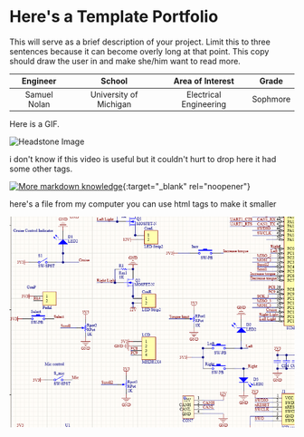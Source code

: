 ﻿# Here's a Template Portfolio
This will serve as a brief description of your project. Limit this to three sentences because it can become overly long at that point. This copy should draw the user in and make she/him want to read more.

| **Engineer** | **School** | **Area of Interest** | **Grade** |
|:--:|:--:|:--:|:--:|
| Samuel Nolan | University of Michigan | Electrical Engineering | Sophmore

Here is a GIF.  


![Headstone Image](https://media3.giphy.com/media/wcSn86GKpAYbS/200.gif)

i don't know if this video is useful but it couldn't hurt to drop here it had some other tags.



[![More markdown knowledge](https://res.cloudinary.com/marcomontalbano/image/upload/v1623439798/video_to_markdown/images/youtube--bpdvNwvEeSE-c05b58ac6eb4c4700831b2b3070cd403.jpg)](https://www.youtube.com/watch?v=bpdvNwvEeSE "More markdown knowledge"){:target="_blank" rel="noopener"}


here's a file from my computer you can use html tags to make it smaller

![Schematic](images/schematic.png)
